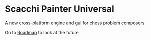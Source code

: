 Scacchi Painter Universal
=========================

A new cross-platform engine and gui for chess problem composers

Go to [Roadmap](https://github.com/dardino/scacchi-painter/wiki/RoadMap) to look at the future
